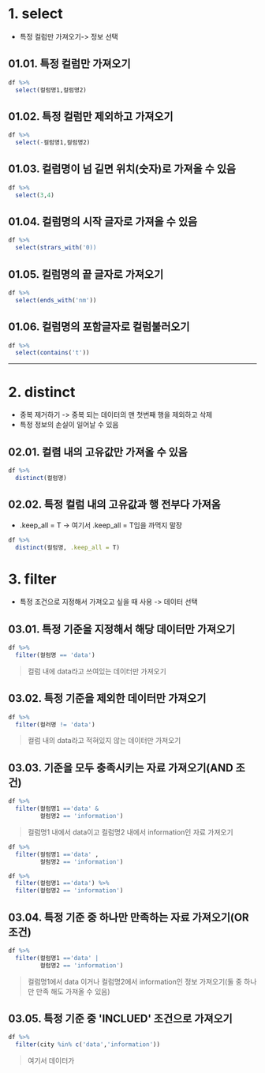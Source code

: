 # 1. select
* 특정 컬럼만 가져오기-> 정보 선택

## 01.01. 특정 컬럼만 가져오기
```R
df %>%
  select(컬럼명1,컬럼명2)
```

## 01.02. 특정 컬럼만 제외하고 가져오기
```R
df %>%
  select(-컬럼명1,컬럼명2)
```

## 01.03. 컬럼명이 넘 길면 위치(숫자)로 가져올 수 있음
```R
df %>%
  select(3,4)
```

## 01.04. 컬럼명의 시작 글자로 가져올 수 있음
```R
df %>%
  select(strars_with('0))
```

## 01.05. 컬럼명의 끝 글자로 가져오기
```R
df %>%
  select(ends_with('nm'))
```

## 01.06. 컬럼명의 포함글자로 컬럼불러오기
```R
df %>%
  select(contains('t'))
```
-----------


# 2. distinct 
* 중복 제거하기 -> 중복 되는 데이터의 맨 첫번째 행을 제외하고 삭제
* 특정 정보의 손실이 일어날 수 있음

## 02.01. 컬렴 내의 고유값만 가져올 수 있음
```R
df %>%
  distinct(컬럼명)
```

## 02.02. 특정 컬럼 내의 고유값과 행 전부다 가져옴
* .keep_all = T -> 여기서 .keep_all = T임을 까먹지 말장

```R
df %>%
  distinct(컬럼명, .keep_all = T)
```

# 3. filter
* 특정 조건으로 지정해서 가져오고 싶을 때 사용 -> 데이터 선택

## 03.01. 특정 기준을 지정해서 해당 데이터만 가져오기
```R
df %>%
  filter(컬럼명 == 'data')
```
> 컬럼 내에 data라고 쓰여있는 데이터만 가져오기

## 03.02. 특정 기준을 제외한 데이터만 가져오기
```R
df %>%
  filter(컬러명 != 'data')
```
> 컬럼 내의 data라고 적혀있지 않는 데이터만 가져오기

## 03.03. 기준을 모두 충족시키는 자료 가져오기(AND 조건)
```R
df %>%
  filter(컬럼명1 =='data' &
         컬럼명2 == 'information')
```
> 컬럼명1 내에서 data이고 컬럼명2 내에서 information인 자료 가져오기

```R
df %>%
  filter(컬럼명1 =='data' ,
         컬럼명2 == 'information')

df %>%
  filter(컬럼명1 =='data') %>%
  filter(컬럼명2 == 'information')
```

## 03.04. 특정 기준 중 하나만 만족하는 자료 가져오기(OR 조건)
```R
df %>%
  filter(컬럼명1 =='data' |
         컬럼명2 == 'information')
```
> 컬럼명1에서 data 이거나 컬럼명2에서 information인 정보 가져오기(둘 중 하나만 만족 해도 가져올 수 있음)

## 03.05. 특정 기준 중 'INCLUED' 조건으로 가져오기
```R
df %>%
  filter(city %in% c('data','information'))
```
> 여기서 데이터가 
